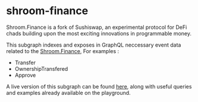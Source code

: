 # shroom-finance

Shroom.Finance is a fork of Sushiswap, an experimental protocol for DeFi chads building upon the most exciting innovations in programmable money.

This subgraph indexes and exposes in GraphQL neccessary event data related to the [Shroom.Finance](https://shroom.finance/), For examples :

* Transfer
* OwnershipTransfered
* Approve

A live version of this subgraph can be found [here](https://thegraph.com/explorer/subgraph/justacryptonoob/wrapped-nxm), along with useful queries and examples already available on the playground.
